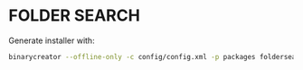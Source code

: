 # FOLDER SEARCH

Generate installer with:

```bash
binarycreator --offline-only -c config/config.xml -p packages foldersearch_setup
```
